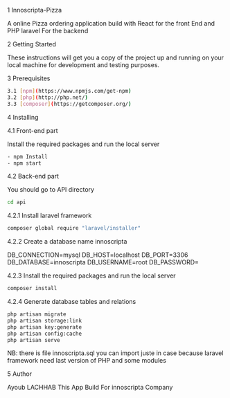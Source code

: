 1 Innoscripta-Pizza

A online Pizza ordering application build with React for the front End  and PHP laravel For the backend


2 Getting Started

These instructions will get you a copy of the project up and running on your local machine for development and testing purposes.



3 Prerequisites

```sh
3.1 [npm](https://www.npmjs.com/get-npm) 
3.2 [php](http://php.net/)
3.3 [composer](https://getcomposer.org/)

```


4 Installing



4.1 Front-end part

Install the required packages and run the local server
```sh
- npm Install
- npm start
```

4.2 Back-end part

You should go to API directory 
```sh
cd api 
```
4.2.1 Install laravel framework

```sh
composer global require "laravel/installer"
```

4.2.2 Create a database name innoscripta 


DB_CONNECTION=mysql
DB_HOST=localhost
DB_PORT=3306
DB_DATABASE=innoscripta
DB_USERNAME=root
DB_PASSWORD=


4.2.3 Install the required packages and run the local server

```sh
composer install
```


4.2.4 Generate database tables and relations

```sh
php artisan migrate
php artisan storage:link
php artisan key:generate
php artisan config:cache
php artisan serve
```

NB: there is file innoscripta.sql you can import juste in case because laravel framework need last version of PHP and some modules 



5 Author

Ayoub LACHHAB
This App Build For innoscripta Company 
